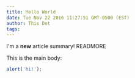 ```yaml
---
title: Hello World
date: Tue Nov 22 2016 11:27:51 GMT-0500 (EST)
author: This Dot
tags:
---
```


I'm a **new** article summary! READMORE

This is the main body:

```js
alert('hi!');
```
